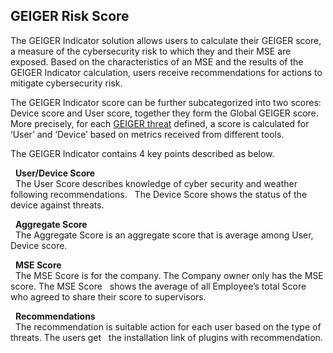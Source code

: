 <h2>GEIGER Risk Score</h2>

The GEIGER Indicator solution allows users to calculate their GEIGER score, a measure of the cybersecurity risk to which they and their MSE are exposed. Based on the characteristics of an MSE and the results of the GEIGER Indicator calculation, users receive recommendations for actions to mitigate cybersecurity risk.

The GEIGER Indicator score can be further subcategorized into two scores: Device score and User score, 
together they form the Global GEIGER score. More precisely, for each [GEIGER threat]() defined, a score is calculated for ‘User’ and ‘Device’ based on metrics received from different tools.

The GEIGER Indicator contains 4 key points described as below. 

&nbsp;&nbsp;**User/Device Score** </br>
&nbsp;&nbsp;The User Score describes knowledge of cyber security and weather following recommendations. &nbsp;&nbsp;The Device Score shows the status of the device against threats.

&nbsp;&nbsp;**Aggregate Score** </br>
&nbsp;&nbsp;The Aggregate Score is an aggregate score that is average among User, Device score.

&nbsp;&nbsp;**MSE Score** </br>
&nbsp;&nbsp;The MSE Score is for the company. The Company owner only has the MSE score. The MSE Score &nbsp;&nbsp;shows the average of all Employee’s total Score who agreed to share their score to supervisors.

&nbsp;&nbsp;**Recommendations** </br>
&nbsp;&nbsp;The recommendation is suitable action for each user based on the type of threats. The users get &nbsp;&nbsp;the installation link of plugins with recommendation. 
 
